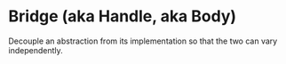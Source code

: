# Bridge (aka Handle, aka Body)

Decouple an abstraction from its implementation so that the two can vary independently.
